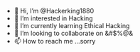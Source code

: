 - 👋 Hi, I’m @Hackerking1880
- 👀 I’m interested in Hacking
- 🌱 I’m currently learning Ethical Hacking
- 💞️ I’m looking to collaborate on &#$%@&
- 📫 How to reach me ...sorry

<!---
Hackerking1880/Hackerking1880 is a ✨ special ✨ repository because its `README.md` (this file) appears on your GitHub profile.
You can click the Preview link to take a look at your changes.
--->
